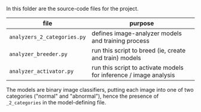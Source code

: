 In this folder are the source-code files for the project.

|  file                       | purpose                                                           |
| --------------------------- | ----------------------------------------------------------------- |
| `analyzers_2_categories.py` | defines image-analyzer models and training process                |
| `analyzer_breeder.py`       | run this script to breed (ie, create and train) models            |
| `analyzer_activator.py`     | run this script to activate models for inference / image analysis |

The models are binary image classifiers, putting each image into one of two categories ("normal" and "abnormal"), hence the presence of `_2_categories` in the model-defining file.
